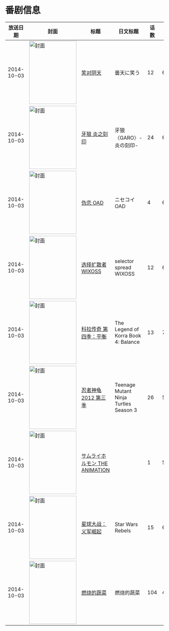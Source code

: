 # 番剧信息

|放送日期|封面|标题|日文标题|话数|评分|评分人数|
|---|---|---|---|---|---|---|
|2014-10-03|<img src="https://lain.bgm.tv/pic/cover/c/c2/90/80837_7v37U.jpg" alt="封面" style="width:150px;height:200px;object-fit:cover;">|[笑对阴天](https://bangumi.tv/subject/80837)|曇天に笑う|12|6.2|521人评分|
|2014-10-03|<img src="https://lain.bgm.tv/pic/cover/c/17/6e/88741_FrUGv.jpg" alt="封面" style="width:150px;height:200px;object-fit:cover;">|[牙狼 炎之刻印](https://bangumi.tv/subject/88741)|牙狼〈GARO〉-炎の刻印-|24|6.9|620人评分|
|2014-10-03|<img src="https://lain.bgm.tv/pic/cover/c/2d/bb/104196_mIzDE.jpg" alt="封面" style="width:150px;height:200px;object-fit:cover;">|[伪恋 OAD](https://bangumi.tv/subject/104196)|ニセコイ OAD|4|6.9|2246人评分|
|2014-10-03|<img src="https://lain.bgm.tv/pic/cover/c/17/ac/106314_177Q4.jpg" alt="封面" style="width:150px;height:200px;object-fit:cover;">|[选择扩散者WIXOSS](https://bangumi.tv/subject/106314)|selector spread WIXOSS|12|6.7|1258人评分|
|2014-10-03|<img src="https://lain.bgm.tv/pic/cover/c/53/9c/114184_b5U7U.jpg" alt="封面" style="width:150px;height:200px;object-fit:cover;">|[科拉传奇 第四季：平衡](https://bangumi.tv/subject/114184)|The Legend of Korra Book 4: Balance|13|7.0|160人评分|
|2014-10-03|<img src="https://lain.bgm.tv/pic/cover/c/d3/81/115048_1eHjC.jpg" alt="封面" style="width:150px;height:200px;object-fit:cover;">|[忍者神龟2012 第三季](https://bangumi.tv/subject/115048)|Teenage Mutant Ninja Turtles Season 3|26|5.8|16人评分|
|2014-10-03|<img src="https://bangumi.tv/img/no_icon_subject.png" alt="封面" style="width:150px;height:200px;object-fit:cover;">|[サムライホルモン THE ANIMATION](https://bangumi.tv/subject/115238)||1|5.6|145人评分|
|2014-10-03|<img src="https://lain.bgm.tv/pic/cover/c/d8/53/189703_9RgZu.jpg" alt="封面" style="width:150px;height:200px;object-fit:cover;">|[星球大战：义军崛起](https://bangumi.tv/subject/189703)|Star Wars Rebels|15|6.8|31人评分|
|2014-10-03|<img src="https://lain.bgm.tv/pic/cover/c/f4/06/247503_bb5qz.jpg" alt="封面" style="width:150px;height:200px;object-fit:cover;">|[燃烧的蔬菜](https://bangumi.tv/subject/247503)|燃烧的蔬菜|104|4.4|14人评分|
